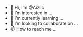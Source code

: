 - 👋 Hi, I’m @Aizlic
- 👀 I’m interested in ...
- 🌱 I’m currently learning ...
- 💞️ I’m looking to collaborate on ...
- 📫 How to reach me ...

<!---
Aizlic/Aizlic is a ✨ special ✨ repository because its `README.md` (this file) appears on your GitHub profile.
You can click the Preview link to take a look at your changes.
--->
